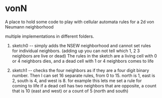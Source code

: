 # vonN

A place to hold some code to play with cellular automata rules for a 2d von Neumann neighborhood 

multiple implementations in different folders.

1. sketch0 -- simply adds the NSEW neighborhood and cannot set rules for individual neighbors. (adding up you can not tell which 1, 2 3 neighbors are live or dead) The rules in the sketch are a living cell with 0 or 4 neighbors dies, and a dead cell with 1 or 4 neighbors comes to life

2. sketch1 -- checks the four neighbors as if they are a four digit binary number.  Then I can set 16 separate rules, from 0 to 15. 
north is 1, east is 2, south is 4, and west is 8.  for example this lets me set a rule for coming to life if a dead cell has two neighbors that are opposite, a count that is 10 (east and west) or a count of 5 (north and south)
